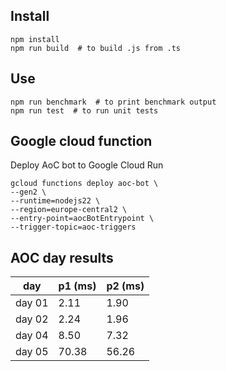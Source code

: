 
## Install

```
npm install
npm run build  # to build .js from .ts
```

## Use
```
npm run benchmark  # to print benchmark output
npm run test  # to run unit tests
```


## Google cloud function

Deploy AoC bot to Google Cloud Run
```
gcloud functions deploy aoc-bot \
--gen2 \
--runtime=nodejs22 \
--region=europe-central2 \
--entry-point=aocBotEntrypoint \
--trigger-topic=aoc-triggers
```

## AOC day results

| day    |    p1 (ms) |    p2 (ms) | 
| ------ | ---------- | ---------- | 
| day 01 |       2.11 |       1.90 | 
| day 02 |       2.24 |       1.96 | 
| day 04 |       8.50 |       7.32 | 
| day 05 |      70.38 |      56.26 | 
